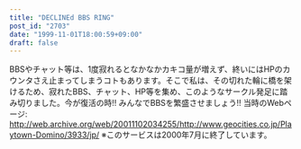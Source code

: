 ```yaml
---
title: "DECLINEd BBS RING"
post_id: "2703"
date: "1999-11-01T18:00:59+09:00"
draft: false
---
```



BBSやチャット等は、1度寂れるとなかなかカキコ量が増えず、終いにはHPのカウンタさえ止まってしまうコトもあります。そこで私は、その切れた輪に橋を架けるため、寂れたBBS、チャット、HP等を集め、このようなサークル発足に踏み切りました。今が復活の時!! みんなでBBSを繁盛させましょう!! 当時のWebページ: <http://web.archive.org/web/20011102034255/http://www.geocities.co.jp/Playtown-Domino/3933/jp/> ※このサービスは2000年7月に終了しています。

